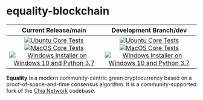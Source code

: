 # equality-blockchain

| Current Release/main | Development Branch/dev |
|         :---:          |          :---:         |
| [![Ubuntu Core Tests](https://github.com/Equality-Network/Equality-blockchain/actions/workflows/build-test-ubuntu-core.yml/badge.svg)](https://github.com/Equality-Network/Equality-blockchain/actions/workflows/build-test-ubuntu-core.yml) [![MacOS Core Tests](https://github.com/Equality-Network/Equality-blockchain/actions/workflows/build-test-macos-core.yml/badge.svg)](https://github.com/Equality-Network/Equality-blockchain/actions/workflows/build-test-macos-core.yml) [![Windows Installer on Windows 10 and Python 3.7](https://github.com/Equality-Network/Equality-blockchain/actions/workflows/build-windows-installer.yml/badge.svg)](https://github.com/Equality-Network/Equality-blockchain/actions/workflows/build-windows-installer.yml)  |  [![Ubuntu Core Tests](https://github.com/Equality-Network/Equality-blockchain/actions/workflows/build-test-ubuntu-core.yml/badge.svg?branch=dev)](https://github.com/Equality-Network/Equality-blockchain/actions/workflows/build-test-ubuntu-core.yml) [![MacOS Core Tests](https://github.com/Equality-Network/Equality-blockchain/actions/workflows/build-test-macos-core.yml/badge.svg?branch=dev)](https://github.com/Equality-Network/Equality-blockchain/actions/workflows/build-test-macos-core.yml) [![Windows Installer on Windows 10 and Python 3.7](https://github.com/Equality-Network/Equality-blockchain/actions/workflows/build-windows-installer.yml/badge.svg?branch=dev)](https://github.com/Equality-Network/Equality-blockchain/actions/workflows/build-windows-installer.yml) |

**Equality** is a modern community-centric green cryptocurrency based on a proof-of-space-and-time consensus algorithm. It is a community-supported fork of the [Chia Network](https://github.com/Chia-Network/chia-blockchain) codebase.

